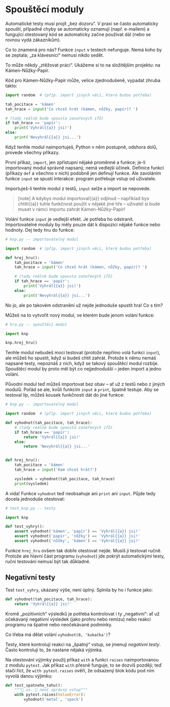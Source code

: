 # Spouštěcí moduly

Automatické testy musí projít „bez dozoru“.
V praxi se často automaticky spouští, případné chyby se automaticky
oznamují (např. e-mailem) a fungující otestovaný kód se automaticky
začne používat dál (nebo se rovnou vydá zákazníkům).

Co to znamená pro nás?
Funkce `input` v testech nefunguje. Nemá koho by se zeptala; „za klávesnicí“
nemusí nikdo sedět.

To může někdy „ztěžovat práci“. Ukážeme si to na složitějším projektu:
na Kámen-Nůžky-Papír.

Kód pro Kámen-Nůžky-Papír může, velice zjednodušeně, vypadat zhruba takto:

```python
import random  # (příp. import jiných věcí, které budou potřeba)

tah_pocitace = 'kámen'
tah_hrace = input('Co chceš hrát (kámen, nůžky, papír)? ')

# (tady reálně bude spousta zanořených ifů)
if tah_hrace == 'papír':
    print('Vyhrál{{a}} jsi!')
else:
    print('Nevyhrál{{a}} jsi...')

```

Když tenhle modul naimportuješ, Python v něm postupně, odshora dolů,
provede všechny příkazy.

První příkaz, `import`, jen zpřístupní nějaké proměnné a funkce;
je-li importovaný modul správně napsaný, nemá vedlejší účinek.
Definice funkcí (příkazy `def` a všechno v nich) podobně jen definují funkce.
Ale zavoláním funkce `input` se spustí interakce: program potřebuje vstup
od uživatele.

Importuješ-li tenhle modul z testů, `input` selže a import se nepovede.

> [note]
> A kdybys modul importoval{{a}} odjinud – například bys chtěl{{a}} tuhle
> funkčnost použít v nějaké jiné hře – uživatel si bude muset v rámci importu
> zahrát Kámen-Nůžky-Papír!

Volání funkce `input` je vedlejší efekt.
Je potřeba ho odstranit.
Importovatelné moduly by měly pouze dát k dispozici nějaké funkce nebo hodnoty.
Dej tedy hru do funkce:

```python
# knp.py -- importovatelný modul

import random  # (příp. import jiných věci, které budou potřeba)

def hrej_hru():
    tah_pocitace = 'kámen'
    tah_hrace = input('Co chceš hrát (kámen, nůžky, papír)? ')

    # (tady reálně bude spousta zanořených ifů)
    if tah_hrace == 'papír':
        print('Vyhrál{{a}} jsi!')
    else:
        print('Nevyhrál{{a}} jsi...')

```

No jo, ale po takovém odstranění
už nejde jednoduše spustit hra! Co s tím?

Můžeš na to vytvořit nový modul, ve kterém bude jenom volání funkce:

```python
# hra.py -- spouštěcí modul

import knp

knp.hrej_hru()
```

Tenhle modul nebudeš moci testovat (protože nepřímo volá funkci `input`),
ale můžeš ho spustit, když si budeš chtít zahrát.
Protože k němu nemáš napsané testy, nepoznáš
z nich, když se takový spouštěcí modul rozbije.
Spouštěcí modul by proto měl být co nejjednodušší – jeden import a jedno volání.

Původní modul teď můžeš importovat bez obav – ať už z testů nebo z jiných
modulů.
Pořád se ale, kvůli funkcím `input` a `print`, špatně testuje.
Aby se testoval líp, můžeš kousek funkčnosti dát do jiné funkce:

```python
# knp.py -- importovatelný modul

import random  # (příp. import jiných věci, které budou potřeba)

def vyhodnot(tah_pocitace, tah_hrace):
    # (tady reálně bude spousta zanořených ifů)
    if tah_hrace == 'papír':
        return 'Vyhrál{{a}} jsi!'
    else:
        return 'Nevyhrál{{a}} jsi...'


def hrej_hru():
    tah_pocitace = 'kámen'
    tah_hrace = input('Kam chceš hrát?')

    vysledek = vyhodnot(tah_pocitace, tah_hrace)
    print(vysledek)
```

A vida! Funkce `vyhodnot` teď neobsahuje ani `print` ani `input`.
Půjde tedy docela jednoduše otestovat:

```python
# test_knp.py -- testy

import knp

def test_vyhry():
    assert vyhodnot('kámen', 'papír') == 'Vyhrál{{a}} jsi!'
    assert vyhodnot('papír', 'nůžky') == 'Vyhrál{{a}} jsi!'
    assert vyhodnot('nůžky', 'kámen') == 'Vyhrál{{a}} jsi!'
```

Funkce `hrej_hru` ovšem tak dobře otestovat nejde.
Musíš ji testovat ručně.
Protože ale hlavní část programu (`vyhodnot`) jde pokrýt automatickými testy,
ruční testování nemusí být tak důkladné.



## Negativní testy

Test `test_vyhry`, ukázaný výše, není úplný.
Splnila by ho i funkce jako:

```python
def vyhodnot(tah_pocitace, tah_hrace):
    return 'Vyhrál{{a}} jsi!'
```

Kromě „pozitivních“ výsledků je potřeba kontrolovat i ty „negativní“:
ať už očekávaný negativní výsledek (jako prohru nebo remízu)
nebo reakci programu na špatné nebo neočekávané podmínky.

Co třeba má dělat volání `vyhodnot(8, 'kukačka')`?

Testy, které kontrolují reakci na „špatný“ vstup,
se jmenují *negativní testy*.
Často kontrolují to, že nastane nějaká výjimka.

Na otestování výjimky použij příkaz `with` a funkci `raises` naimportovanou
z modulu `pytest`.
Jak příkaz `with` přesně funguje, to se dozvíš později;
teď stačí říct, že `with pytest.raises` ověří, že odsazený blok kódu
pod ním vyvolá danou výjimku:

```python
def test_spatneho_tahu():
    """🤘 vs. 🖖 není správný vstup"""
    with pytest.raises(ValueError):
        vyhodnot('metal', 'spock')
```
